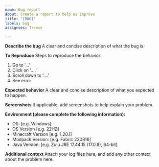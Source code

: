 ```yaml
---
name: Bug report
about: Create a report to help us improve
title: "[BUG]"
labels: bug
assignees: Trcmoe

---
```


**Describe the bug**
A clear and concise description of what the bug is.

**To Reproduce**
Steps to reproduce the behavior:
1. Go to '...'
2. Click on '....'
3. Scroll down to '....'
4. See error

**Expected behavior**
A clear and concise description of what you expected to happen.

**Screenshots**
If applicable, add screenshots to help explain your problem.

**Environment (please complete the following information):**
 - OS: [e.g. Windows]
 - OS Version [e.g. 22H2]
 - Minecraft Version [e.g. 1.20.1]
 - Modpack Version: [e.g. Fabric 230816]
 - Java Version: [e.g.  Zulu JRE 17.44.15 (17.0.8), 64-bit]

**Additional context**
Attach your log files here, and add any other context about the problem here.
